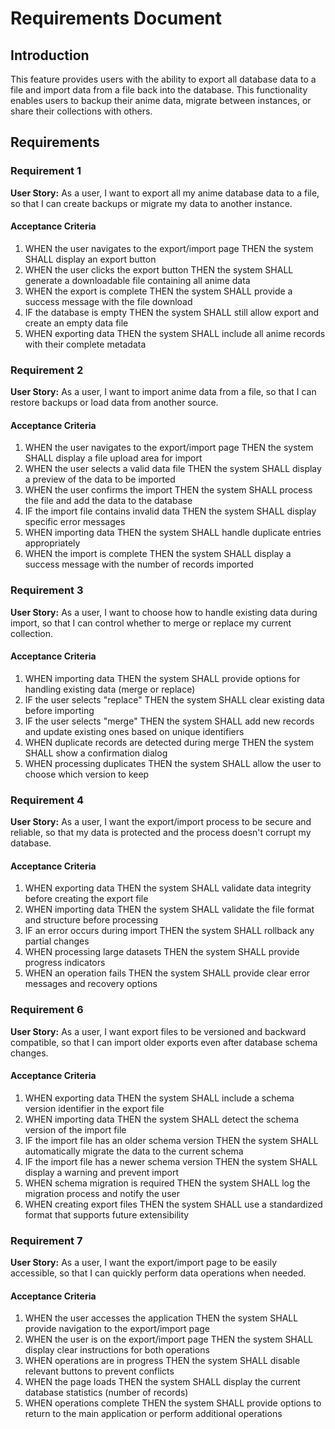 # Requirements Document

## Introduction

This feature provides users with the ability to export all database data to a file and import data from a file back into the database. This functionality enables users to backup their anime data, migrate between instances, or share their collections with others.

## Requirements

### Requirement 1

**User Story:** As a user, I want to export all my anime database data to a file, so that I can create backups or migrate my data to another instance.

#### Acceptance Criteria

1. WHEN the user navigates to the export/import page THEN the system SHALL display an export button
2. WHEN the user clicks the export button THEN the system SHALL generate a downloadable file containing all anime data
3. WHEN the export is complete THEN the system SHALL provide a success message with the file download
4. IF the database is empty THEN the system SHALL still allow export and create an empty data file
5. WHEN exporting data THEN the system SHALL include all anime records with their complete metadata

### Requirement 2

**User Story:** As a user, I want to import anime data from a file, so that I can restore backups or load data from another source.

#### Acceptance Criteria

1. WHEN the user navigates to the export/import page THEN the system SHALL display a file upload area for import
2. WHEN the user selects a valid data file THEN the system SHALL display a preview of the data to be imported
3. WHEN the user confirms the import THEN the system SHALL process the file and add the data to the database
4. IF the import file contains invalid data THEN the system SHALL display specific error messages
5. WHEN importing data THEN the system SHALL handle duplicate entries appropriately
6. WHEN the import is complete THEN the system SHALL display a success message with the number of records imported

### Requirement 3

**User Story:** As a user, I want to choose how to handle existing data during import, so that I can control whether to merge or replace my current collection.

#### Acceptance Criteria

1. WHEN importing data THEN the system SHALL provide options for handling existing data (merge or replace)
2. IF the user selects "replace" THEN the system SHALL clear existing data before importing
3. IF the user selects "merge" THEN the system SHALL add new records and update existing ones based on unique identifiers
4. WHEN duplicate records are detected during merge THEN the system SHALL show a confirmation dialog
5. WHEN processing duplicates THEN the system SHALL allow the user to choose which version to keep

### Requirement 4

**User Story:** As a user, I want the export/import process to be secure and reliable, so that my data is protected and the process doesn't corrupt my database.

#### Acceptance Criteria

1. WHEN exporting data THEN the system SHALL validate data integrity before creating the export file
2. WHEN importing data THEN the system SHALL validate the file format and structure before processing
3. IF an error occurs during import THEN the system SHALL rollback any partial changes
4. WHEN processing large datasets THEN the system SHALL provide progress indicators
5. WHEN an operation fails THEN the system SHALL provide clear error messages and recovery options

### Requirement 6

**User Story:** As a user, I want export files to be versioned and backward compatible, so that I can import older exports even after database schema changes.

#### Acceptance Criteria

1. WHEN exporting data THEN the system SHALL include a schema version identifier in the export file
2. WHEN importing data THEN the system SHALL detect the schema version of the import file
3. IF the import file has an older schema version THEN the system SHALL automatically migrate the data to the current schema
4. IF the import file has a newer schema version THEN the system SHALL display a warning and prevent import
5. WHEN schema migration is required THEN the system SHALL log the migration process and notify the user
6. WHEN creating export files THEN the system SHALL use a standardized format that supports future extensibility

### Requirement 7

**User Story:** As a user, I want the export/import page to be easily accessible, so that I can quickly perform data operations when needed.

#### Acceptance Criteria

1. WHEN the user accesses the application THEN the system SHALL provide navigation to the export/import page
2. WHEN the user is on the export/import page THEN the system SHALL display clear instructions for both operations
3. WHEN operations are in progress THEN the system SHALL disable relevant buttons to prevent conflicts
4. WHEN the page loads THEN the system SHALL display the current database statistics (number of records)
5. WHEN operations complete THEN the system SHALL provide options to return to the main application or perform additional operations